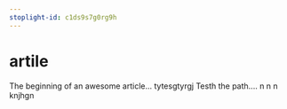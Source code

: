 ```yaml
---
stoplight-id: c1ds9s7g0rg9h
---
```


# artile

The beginning of an awesome article...
tytesgtyrgj Testh the path....
n n n knjhgn 